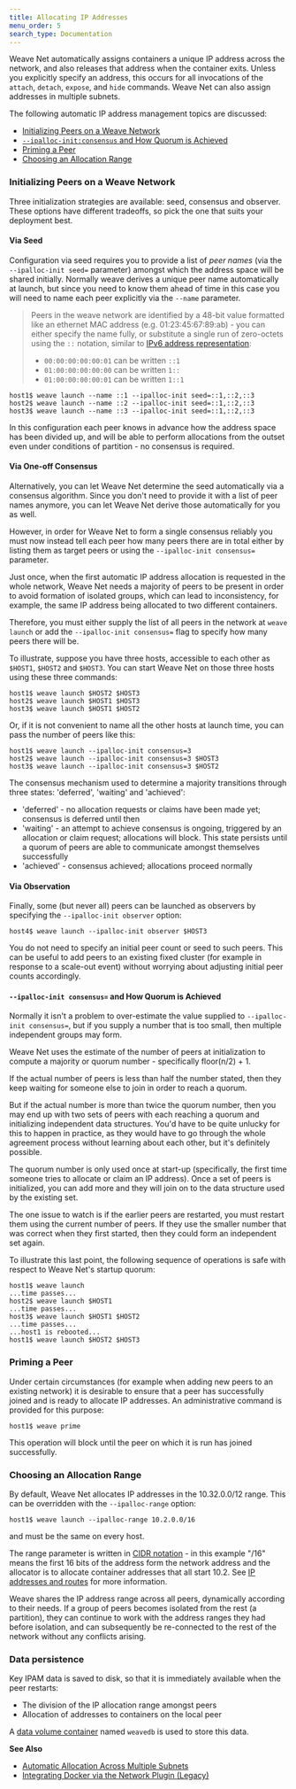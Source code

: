 ```yaml
---
title: Allocating IP Addresses
menu_order: 5
search_type: Documentation
---
```



Weave Net automatically assigns containers a unique IP address
across the network, and also releases that address when the container
exits. Unless you explicitly specify an address, this occurs for all
invocations of the
`attach`, `detach`, `expose`, and `hide` commands. Weave Net can also assign
addresses in multiple subnets.

The following automatic IP address management topics are discussed:

 * [Initializing Peers on a Weave Network](#initialization)
 * [`--ipalloc-init:consensus` and How Quorum is Achieved](#quorum)
 * [Priming a Peer](#priming-a-peer)
 * [Choosing an Allocation Range](#range)



### <a name="initialization"></a>Initializing Peers on a Weave Network

Three initialization strategies are available: seed, consensus and
observer. These options have different tradeoffs, so pick the one that
suits your deployment best.

#### <a name="seed"></a>Via Seed

Configuration via seed requires you to provide a list of _peer names_
(via the `--ipalloc-init seed=` parameter) amongst which the address
space will be shared initially. Normally weave derives a unique peer
name automatically at launch, but since you need to know them ahead of
time in this case you will need to name each peer explicitly via the
`--name` parameter.

> Peers in the weave network are identified by a 48-bit value
> formatted like an ethernet MAC address (e.g. 01:23:45:67:89:ab) -
> you can either specify the name fully, or substitute a single run of
> zero-octets using the `::` notation, similar to
> [IPv6 address representation](https://en.wikipedia.org/wiki/IPv6_address#Recommended_representation_as_text):
>
> * `00:00:00:00:00:01` can be written `::1`
> * `01:00:00:00:00:00` can be written `1::`
> * `01:00:00:00:00:01` can be written `1::1`

    host1$ weave launch --name ::1 --ipalloc-init seed=::1,::2,::3
    host2$ weave launch --name ::2 --ipalloc-init seed=::1,::2,::3
    host3$ weave launch --name ::3 --ipalloc-init seed=::1,::2,::3

In this configuration each peer knows in advance how the address space
has been divided up, and will be able to perform allocations from the
outset even under conditions of partition - no consensus is required.

#### <a name="consensus"></a>Via One-off Consensus

Alternatively, you can let Weave Net determine the seed automatically
via a consensus algorithm. Since you don't need to provide it with a
list of peer names anymore, you can let Weave Net derive those
automatically for you as well.

However, in order for Weave Net to form a single consensus
reliably you must now instead tell each peer how many peers there are
in total either by listing them as target peers or using the
`--ipalloc-init consensus=` parameter.

Just once, when the first automatic IP address allocation is requested
in the whole network, Weave Net needs a majority of peers to be present in
order to avoid formation of isolated groups, which can lead to
inconsistency, for example, the same IP address being allocated to two
different containers.

Therefore, you must either supply the list of all peers in the network at `weave launch` or add the
`--ipalloc-init consensus=` flag to specify how many peers there will be.

To illustrate, suppose you have three hosts, accessible to each other
as `$HOST1`, `$HOST2` and `$HOST3`. You can start Weave Net on those three
hosts using these three commands:

    host1$ weave launch $HOST2 $HOST3
    host2$ weave launch $HOST1 $HOST3
    host3$ weave launch $HOST1 $HOST2

Or, if it is not convenient to name all the other hosts at launch
time, you can pass the number of peers like this:

    host1$ weave launch --ipalloc-init consensus=3
    host2$ weave launch --ipalloc-init consensus=3 $HOST3
    host3$ weave launch --ipalloc-init consensus=3 $HOST2

The consensus mechanism used to determine a majority transitions
through three states: 'deferred', 'waiting' and 'achieved':

* 'deferred' - no allocation requests or claims have been made yet;
  consensus is deferred until then
* 'waiting' - an attempt to achieve consensus is ongoing, triggered by
  an allocation or claim request; allocations will block. This state
  persists until a quorum of peers are able to communicate amongst
  themselves successfully
* 'achieved' - consensus achieved; allocations proceed normally

#### <a name="observer"></a>Via Observation

Finally, some (but never all) peers can be launched as observers
by specifying the `--ipalloc-init observer` option:

    host4$ weave launch --ipalloc-init observer $HOST3

You do not need to specify an initial peer count or seed to such
peers. This can be useful to add peers to an existing fixed cluster
(for example in response to a scale-out event) without worrying about
adjusting initial peer counts accordingly.

#### <a name="quorum"></a> `--ipalloc-init consensus=` and How Quorum is Achieved

Normally it isn't a problem to over-estimate the value supplied to
`--ipalloc-init consensus=`, but if you supply a number that is too
small, then multiple independent groups may form.

Weave Net uses the estimate of the number of peers at initialization to
compute a majority or quorum number - specifically floor(n/2) + 1.

If the actual number of peers is less than half the number stated, then
they keep waiting for someone else to join in order to reach a quorum.

But if the actual number is more than twice the quorum
number, then you may end up with two sets of peers with each reaching a quorum and
initializing independent data structures. You'd have to be quite unlucky
for this to happen in practice, as they would have to go through the whole
agreement process without learning about each other, but it's
definitely possible.

The quorum number is only used once at start-up (specifically, the
first time someone tries to allocate or claim an IP address). Once
a set of peers is initialized, you can add more and they will join on
to the data structure used by the existing set.

The one issue to watch is if the earlier peers are restarted, you must restart
them using the current number of peers. If they use the smaller number
that was correct when they first started, then they could form an
independent set again.

To illustrate this last point, the following sequence of operations
is safe with respect to Weave Net's startup quorum:

    host1$ weave launch
    ...time passes...
    host2$ weave launch $HOST1
    ...time passes...
    host3$ weave launch $HOST1 $HOST2
    ...time passes...
    ...host1 is rebooted...
    host1$ weave launch $HOST2 $HOST3

### <a name="priming-a-peer"></a>Priming a Peer

Under certain circumstances (for example when adding new peers to an
existing network) it is desirable to ensure that a peer has
successfully joined and is ready to allocate IP addresses. An
administrative command is provided for this purpose:

    host1$ weave prime

This operation will block until the peer on which it is run has joined
successfully.

### <a name="range"></a>Choosing an Allocation Range

By default, Weave Net allocates IP addresses in the 10.32.0.0/12
range. This can be overridden with the `--ipalloc-range` option:

    host1$ weave launch --ipalloc-range 10.2.0.0/16

and must be the same on every host.

The range parameter is written in
[CIDR notation](http://en.wikipedia.org/wiki/Classless_Inter-Domain_Routing) -
in this example "/16" means the first 16 bits of the address form the
network address and the allocator is to allocate container addresses
that all start 10.2. See [IP
addresses and routes](/site/how-it-works/ip-addresses.md) for more information.

Weave shares the IP address range across all peers, dynamically
according to their needs.  If a group of peers becomes isolated from
the rest (a partition), they can continue to work with the address
ranges they had before isolation, and can subsequently be re-connected
to the rest of the network without any conflicts arising.

### <a name="persistence"></a>Data persistence

Key IPAM data is saved to disk, so that it is immediately available
when the peer restarts:

* The division of the IP allocation range amongst peers
* Allocation of addresses to containers on the local peer

A [data volume
container](https://docs.docker.com/engine/userguide/containers/dockervolumes/#creating-and-mounting-a-data-volume-container)
named `weavedb` is used to store this data.

 **See Also**

 * [Automatic Allocation Across Multiple Subnets](/site/ipam/allocation-multi-ipam.md)
 * [Integrating Docker via the Network Plugin (Legacy)](/site/plugin.md)

